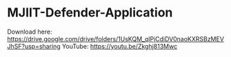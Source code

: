# MJIIT-Defender-Application

Download here: https://drive.google.com/drive/folders/1UsKQM_qlPjCdiDV0naoKXRSBzMEVJhSF?usp=sharing
YouTube: https://youtu.be/Zkghj813Mwc
